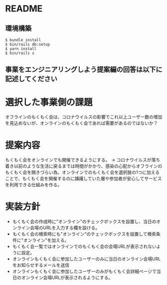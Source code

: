 # README

## 環境構築
```
$ bundle install
$ bin/rails db:setup
$ yarn install
$ bin/rails s
```

## 事業をエンジニアリングしよう提案編の回答は以下に記述してください

# 選択した事業側の課題
オフラインのもくもく会は、コロナウイルスの影響でこれ以上ユーザー数の増加を見込めないが、オンラインのもくもく会であれば需要があるのではないか？

# 提案内容
もくもく会をオンラインでも開催できるようにする。
-> コロナウイルスが落ち着き以前のような生活に戻るまでは時間がかかり、感染の心配からオフラインのもくもく会を開きづらい為、オンラインでのもくもく会を選択肢の1つに加えることで、もくもく会を開催するのに躊躇していた層や参加者が安心してサービスを利用できる仕組みを作る。

# 実装方針
- もくもく会の作成時に"オンライン"のチェックボックスを設置し、当日のオンライン会場のURLを入力する欄を設ける。
- もくもく会の検索時にも"オンライン"のチェックボックスを設置して検索条件に"オンライン"を加える。
- もくもく会一覧ではオンラインでのもくもく会の会場URLが表示されないように設定。
- オンラインもくもく会に参加したユーザーのみに当日のオンライン会場URLをお知らせするメールを送信
- オンラインもくもく会に参加したユーザーのみがもくもく会詳細ページで当日のオンライン会場URLが表示されるようにする。
